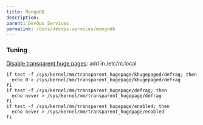 ```yaml
---
title: MongoDB
description: 
parent: DevOps Services
permalink: /docs/devops-services/mongodb
---
```

### Tuning

[Disable transparent huge
pages](http://docs.mongodb.org/manual/reference/transparent-huge-pages/#transparent-huge-pages-thp-settings):
add in /etc/rc.local

    if test -f /sys/kernel/mm/transparent_hugepage/khugepaged/defrag; then
      echo 0 > /sys/kernel/mm/transparent_hugepage/khugepaged/defrag
    fi
    if test -f /sys/kernel/mm/transparent_hugepage/defrag; then
      echo never > /sys/kernel/mm/transparent_hugepage/defrag
    fi
    if test -f /sys/kernel/mm/transparent_hugepage/enabled; then
      echo never > /sys/kernel/mm/transparent_hugepage/enabled
    fi
